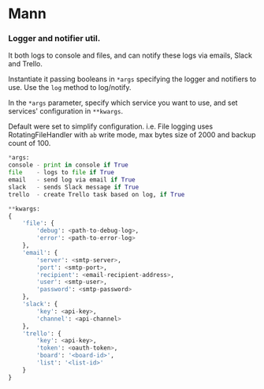 Mann
====

### Logger and notifier util.

It both logs to console and files, and can notify these logs via emails, Slack and Trello.

Instantiate it passing booleans in `*args` specifying the logger and notifiers to use.
Use the `log` method to log/notify.

In the `*args` parameter, specify which service you want to use,
and set services' configuration in `**kwargs`.

Default were set to simplify configuration.
i.e. File logging uses RotatingFileHandler with `ab` write mode,
max bytes size of 2000 and backup count of 100.

```python
*args:
console - print in console if True
file    - logs to file if True
email   - send log via email if True
slack   - sends Slack message if True
trello  - create Trello task based on log, if True

**kwargs:
{
    'file': {
        'debug': <path-to-debug-log>,
        'error': <path-to-error-log>
    },
    'email': {
        'server': <smtp-server>,
        'port': <smtp-port>,
        'recipient': <email-recipient-address>,
        'user': <smtp-user>,
        'password': <smtp-password>
    },
    'slack': {
        'key': <api-key>,
        'channel': <api-channel>
    },
    'trello': {
        'key': <api-key>,
        'token': <oauth-token>,
        'board': '<board-id>',
        'list': '<list-id>'
    }
}
```
